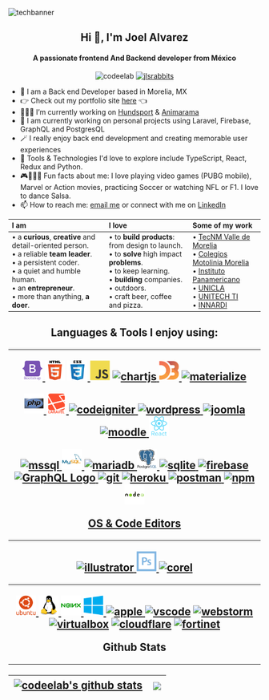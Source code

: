 ![techbanner](https://miro.medium.com/max/1400/1*sV60JhlYL4IdWjcNvKTJRA.png)

<h2 align="center">Hi 👋, I'm Joel Alvarez</h2>
<h4 align="center">A passionate frontend And Backend developer from México</h4>

<p align="center"> <img src="https://komarev.com/ghpvc/?username=codeelab&label=Profile%20views&color=0e75b6&style=flat" alt="codeelab" /> <a href="https://twitter.com/jlsrabbits" target="blank"><img src="https://img.shields.io/twitter/follow/jlsrabbits?logo=twitter&style=for-the-badge" alt="jlsrabbits" /></a> </p>

* 🍁 I am a Back end Developer based in Morelia, MX
* 👉 Check out my portfolio site [here](https://joel-alvarez.netlify.app/) 👈
* 👩🏻‍💻 I’m currently working on [Hundsport](http://hundsport.mx/) & [Animarama](https://animarama.com.mx/)
* 🌱 I am currently working on personal projects using Laravel, Firebase, GraphQL and PostgresQL
* 🪄 I really enjoy back end development and creating memorable user experiences
* 🧰 Tools & Technologies I'd love to explore include TypeScript, React, Redux and Python.
* 🎮🦸‍♂️🕺 Fun facts about me: I love playing video games (PUBG mobile), Marvel or Action movies, practicing Soccer or watching NFL or F1. I love to dance Salsa.
* 📫 How to reach me: [email me](mailto:softcodec@gmail.com) or connect with me on [LinkedIn](https://www.linkedin.com/in/joel-alvarez/)


| I am | I love | Some of my work |
| :--- | :----- | :-------------- |
|• a **curious**, **creative** and detail-oriented person.<br/>• a reliable **team leader**.<br/>• a persistent coder.<br/>• a quiet and humble human.<br/>• an **entrepreneur**.<br/>• more than anything, **a doer**.|• to **build products**: from design to launch.<br/>• to **solve** high impact **problems**.<br/>• to keep learning.<br/>• **building** companies.<br/>• outdoors.<br/>• craft beer, coffee and pizza.|• [TecNM Valle de Morelia](https://vmorelia.tecnm.mx/)<br/>• [Colegios Motolinia Morelia](https://www.colegiosmotolinia.edu.mx/)<br/>• [Instituto Panamericano](http://instituto-panamericano.edu.mx/)<br/>• [UNICLA](https://unicla.edu.mx/)<br/>• [UNITECH TI](https://unitechti.mx/)<br/>• [INNARDI](https://innardi.edu.mx/)

<h2 align="center"> Languages & Tools I enjoy using:

---

<a href="https://getbootstrap.com" target="_blank" rel="noreferrer"> <img src="https://raw.githubusercontent.com/devicons/devicon/master/icons/bootstrap/bootstrap-plain-wordmark.svg" alt="bootstrap" width="40" height="40"/> </a>
<a href="https://www.w3.org/html/" target="_blank" rel="noreferrer"> <img src="https://raw.githubusercontent.com/devicons/devicon/master/icons/html5/html5-original-wordmark.svg" alt="html5" width="40" height="40"/></a>
<a href="https://www.w3schools.com/css/" target="_blank" rel="noreferrer"> <img src="https://raw.githubusercontent.com/devicons/devicon/master/icons/css3/css3-original-wordmark.svg" alt="css3" width="40" height="40"/> </a>
<a href="https://developer.mozilla.org/en-US/docs/Web/JavaScript" target="_blank" rel="noreferrer"> <img src="https://raw.githubusercontent.com/devicons/devicon/master/icons/javascript/javascript-original.svg" alt="javascript" width="40" height="40"/></a>
<a href="https://www.chartjs.org" target="_blank" rel="noreferrer"> <img src="https://www.chartjs.org/media/logo-title.svg" alt="chartjs" width="40" height="40"/> </a>
<a href="https://d3js.org/" target="_blank" rel="noreferrer"> <img src="https://raw.githubusercontent.com/devicons/devicon/master/icons/d3js/d3js-original.svg" alt="d3js" width="40" height="40"/> </a>
<a href="https://materializecss.com/" target="_blank" rel="noreferrer"> <img src="https://raw.githubusercontent.com/prplx/svg-logos/5585531d45d294869c4eaab4d7cf2e9c167710a9/svg/materialize.svg" alt="materialize" width="40" height="40"/> </a> 

<a href="https://www.php.net" target="_blank" rel="noreferrer"> <img src="https://raw.githubusercontent.com/devicons/devicon/master/icons/php/php-original.svg" alt="php" width="40" height="40"/> </a>
<a href="https://laravel.com/" target="_blank" rel="noreferrer"> <img src="https://raw.githubusercontent.com/devicons/devicon/master/icons/laravel/laravel-plain-wordmark.svg" alt="laravel" width="40" height="40"/> </a> 
<a href="https://codeigniter.com" target="_blank" rel="noreferrer"> <img src="https://cdn.worldvectorlogo.com/logos/codeigniter.svg" alt="codeigniter" width="40" height="40"/> </a> 
 <a href="https://wordpress.org/" target="_blank" rel="noreferrer"> <img src="https://upload.wikimedia.org/wikipedia/commons/thumb/9/98/WordPress_blue_logo.svg/2048px-WordPress_blue_logo.svg.png" alt="wordpress" width="40" height="40"/> </a>
 <a href="https://www.joomla.org/" target="_blank" rel="noreferrer"> <img src="https://docs.joomla.org/images/0/02/Joomla-flat-logo-en.png" alt="joomla" width="40" height="40"/> </a>
  <a href="https://moodle.org/?lang=es" target="_blank" rel="noreferrer"> <img src="https://www.dual360.com/wp-content/uploads/2021/01/Hosting-Moodle-logo-1.png" alt="moodle" width="40" height="40"/> </a>
<a href="https://reactjs.org/" target="_blank" rel="noreferrer"> <img src="https://raw.githubusercontent.com/devicons/devicon/master/icons/react/react-original-wordmark.svg" alt="react" width="40" height="40"/> </a>

<a href="https://www.microsoft.com/en-us/sql-server" target="_blank" rel="noreferrer"> <img src="https://www.svgrepo.com/show/303229/microsoft-sql-server-logo.svg" alt="mssql" width="40" height="40"/> </a> 
<a href="https://www.mysql.com/" target="_blank" rel="noreferrer"> <img src="https://raw.githubusercontent.com/devicons/devicon/master/icons/mysql/mysql-original-wordmark.svg" alt="mysql" width="40" height="40"/> </a>
<a href="https://mariadb.org/" target="_blank" rel="noreferrer"> <img src="https://www.vectorlogo.zone/logos/mariadb/mariadb-icon.svg" alt="mariadb" width="40" height="40"/> </a>
<a href="https://www.postgresql.org" target="_blank" rel="noreferrer"> <img src="https://raw.githubusercontent.com/devicons/devicon/master/icons/postgresql/postgresql-original-wordmark.svg" alt="postgresql" width="40" height="40"/> </a>
<a href="https://www.sqlite.org/" target="_blank" rel="noreferrer"> <img src="https://www.vectorlogo.zone/logos/sqlite/sqlite-icon.svg" alt="sqlite" width="40" height="40"/> </a>
<a href="https://firebase.google.com/" target="_blank" rel="noreferrer"> <img src="https://www.vectorlogo.zone/logos/firebase/firebase-icon.svg" alt="firebase" width="40" height="40"/> </a>
<a href="https://graphql.org/" target="_blank" rel="noreferrer"> <img src="https://graphql.org/img/logo.svg" alt="GraphQL Logo" width="40" height="40"/> </a> 
<a href="https://git-scm.com/" target="_blank" rel="noreferrer"> <img src="https://www.vectorlogo.zone/logos/git-scm/git-scm-icon.svg" alt="git" width="40" height="40"/> </a> 
<a href="https://heroku.com" target="_blank" rel="noreferrer"> <img src="https://www.vectorlogo.zone/logos/heroku/heroku-icon.svg" alt="heroku" width="40" height="40"/> </a> 
<a href="https://postman.com" target="_blank" rel="noreferrer"> <img src="https://www.vectorlogo.zone/logos/getpostman/getpostman-icon.svg" alt="postman" width="40" height="40"/> </a>
<a href="https://www.npmjs.com/" target="_blank" rel="noreferrer"><img src="https://cdn.jsdelivr.net/gh/devicons/devicon/icons/npm/npm-original-wordmark.svg" alt=npm width="40" height="40"/>
<a href="https://nodejs.org" target="_blank" rel="noreferrer"> <img src="https://raw.githubusercontent.com/devicons/devicon/master/icons/nodejs/nodejs-original-wordmark.svg" alt="nodejs" width="40" height="40"/>

OS & Code Editors

---

 <a href="https://www.adobe.com/in/products/illustrator.html" target="_blank" rel="noreferrer"> <img src="https://www.vectorlogo.zone/logos/adobe_illustrator/adobe_illustrator-icon.svg" alt="illustrator" width="40" height="40"/> </a>
 <a href="https://www.photoshop.com/en" target="_blank" rel="noreferrer"> <img src="https://raw.githubusercontent.com/devicons/devicon/master/icons/photoshop/photoshop-line.svg" alt="photoshop" width="40" height="40"/> </a>
 <a href="https://www.coreldraw.com/" target="_blank" rel="noreferrer"> <img src="https://www.coreldraw.com/static/cdgs/product_content/cdgs/2022/icon-coreldraw.png" alt="corel" width="40" height="40"/> </a>

---

<a href="https://ubuntu.com/" target="_blank" rel="noreferrer"> <img src="https://raw.githubusercontent.com/devicons/devicon/d00d0969292a6569d45b06d3f350f463a0107b0d/icons/ubuntu/ubuntu-plain-wordmark.svg" alt="ubuntu" width="40" height="40"/> </a>
<a href="https://www.linux.org/" target="_blank" rel="noreferrer"> <img src="https://raw.githubusercontent.com/devicons/devicon/master/icons/linux/linux-original.svg" alt="linux" width="40" height="40"/> </a> 
<a href="https://www.nginx.com" target="_blank" rel="noreferrer"> <img src="https://raw.githubusercontent.com/devicons/devicon/master/icons/nginx/nginx-original.svg" alt="nginx" width="40" height="40"/> </a>
<a href="https://www.microsoft.com/en-ca/windows?r=1" target="_blank" rel="noreferrer"> <img src="https://raw.githubusercontent.com/devicons/devicon/d00d0969292a6569d45b06d3f350f463a0107b0d/icons/windows8/windows8-original.svg" alt="windows" width="40" height="40"/> </a>
<a href="https://www.microsoft.com/en-ca/windows?r=1" target="_blank" rel="noreferrer"> <img src="https://upload.wikimedia.org/wikipedia/commons/thumb/a/ab/Apple-logo.png/640px-Apple-logo.png" alt="apple" width="40" height="40"/> </a>
</a> <a href="https://code.visualstudio.com/" target="_blank" rel="noreferrer"> <img src="https://cdn.jsdelivr.net/gh/devicons/devicon/icons/vscode/vscode-original.svg" alt="vscode" width="40" height="40"/></a>
</a> <a href="https://www.jetbrains.com/webstorm/" target="_blank" rel="noreferrer"> <img src="https://resources.jetbrains.com/storage/products/webstorm/img/meta/webstorm_logo_300x300.png" alt="webstorm" width="40" height="40"/></a> 
<a href="https://www.virtualbox.org/" target="_blank" rel="noreferrer"> <img src="https://upload.wikimedia.org/wikipedia/commons/d/d5/Virtualbox_logo.png?20150209215936" alt="virtualbox" width="40" height="40"/></a>
<a href="https://www.cloudflare.com/waf/" target="_blank" rel="noreferrer"> <img src="https://cdn.iconscout.com/icon/free/png-256/cloudflare-3628686-3029911.png" alt="cloudflare" width="40" height="40"/></a>
<a href="https://www.fortinet.com/" target="_blank" rel="noreferrer"> <img src="https://toppng.com/public/uploads/thumbnail/firewalls-fortinetkb-fortinet-fortinetkb-twitter-fortinet-fortinet-logo-11563404930ui7xfllbv8.png" alt="fortinet" width="40" height="40"/></a>
 
Github Stats

---

| <a href="https://github.com/codeelab/github-readme-stats"><img align="center" src="https://github-readme-stats.vercel.app/api?username=codeelab&show_icons=true&theme=jolly&hide_border=true" alt="codeelab's github stats" /></a> | <a href="https://github.com/codeelab/github-readme-stats"><img align="center" src="https://github-readme-stats.vercel.app/api/top-langs/?username=codeelab&layout=compact&langs_count=8&theme=jolly&hide_border=true" /></a> |
| ---------------------------------------------------------------------------------------------------------------------------------------------------------------------------------------------------------------------------------------- | ------------------------------------------------------------------------------------------------------------------------------------------------------------------------------------------------------------------------------------ |

</h2>

